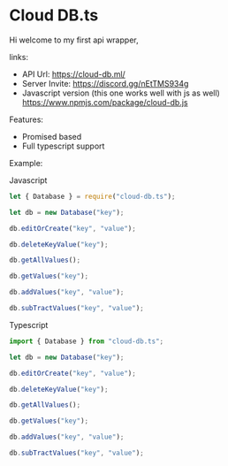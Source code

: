 # Cloud DB.ts

Hi welcome to my first api wrapper,

links:
- API Url: https://cloud-db.ml/
- Server Invite: https://discord.gg/nEtTMS934g
- Javascript version (this one works well with js as well) https://www.npmjs.com/package/cloud-db.js

Features:
- Promised based
- Full typescript support

Example:

Javascript
```js
let { Database } = require("cloud-db.ts");

let db = new Database("key");

db.editOrCreate("key", "value");

db.deleteKeyValue("key");

db.getAllValues();

db.getValues("key");

db.addValues("key", "value");

db.subTractValues("key", "value");
```

Typescript
```js
import { Database } from "cloud-db.ts";

let db = new Database("key");

db.editOrCreate("key", "value");

db.deleteKeyValue("key");

db.getAllValues();

db.getValues("key");

db.addValues("key", "value");

db.subTractValues("key", "value");
```